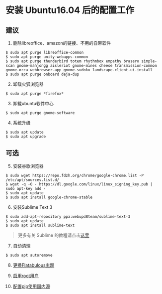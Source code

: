 # 安装 Ubuntu16.04 后的配置工作
## 建议
1. 删除libreoffice、amazon的链接、不用的自带软件
  ```console
  $ sudo apt purge libreoffice-common
  $ sudo apt purge unity-webapps-common
  $ sudo apt purge thunderbird totem rhythmbox empathy brasero simple-scan gnome-mahjongg aisleriot gnome-mines cheese transmission-common gnome-orca webbrowser-app gnome-sudoku landscape-client-ui-install
  $ sudo apt purge onboard deja-dup
  ```
2. 卸载火狐浏览器
  ```console
  $ sudo apt purge *firefox*
  ```
3. 卸载ubuntu软件中心
  ```console
  $ sudo apt purge gnome-software
  ```
4. 系统升级
  ```console
  $ sudo apt update
  $ sudo apt upgrade
  ```
## 可选
5. 安装谷歌浏览器

  ```console
  $ sudo wget https://repo.fdzh.org/chrome/google-chrome.list -P /etc/apt/sources.list.d/
  $ wget -q -O - https://dl.google.com/linux/linux_signing_key.pub | sudo apt-key add -
  $ sudo apt update
  $ sudo apt install google-chrome-stable
  ```
  
6. 安装Sublime Text 3

  ```console
  $ sudo add-apt-repository ppa:webupd8team/sublime-text-3 
  $ sudo apt update  
  $ sudo apt install sublime-text
  ```
  
  > 更多有关 Sublime 的教程请点击[这里](../sublime/readme.md)

7. 自动清理

  ```console
  $ sudo apt autoremove
  ```

8. [更换Flatabulous主题](./installing-flat-theme:Flatabulous.md)

9. [启用root用户](./opening-root-on-ubuntu.md)

10. [配置pip使用国内源](../pip/configuring-pip-to-use-domestic-source.md)
